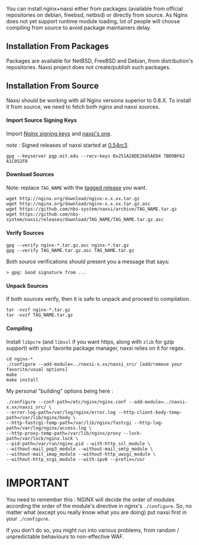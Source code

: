 You can install nginx+naxsi either from packages (available from official repositories on debian, freebsd, netbsd) or directly from source.
As Nginx does not yet support runtime module loading, lot of people will choose compiling from source to avoid package maintainers delay.

## Installation From Packages

Packages are available for NetBSD, FreeBSD and Debian, from distribution's repositories.
Naxsi project does not create/publish such packages.

## Installation From Source

Naxsi should be working with all Nginx versions superior to 0.8.X.
To install it from source, we need to fetch both nginx and naxsi sources.

#### Import Source Signing Keys
Import [Nginx signing keys]( http://nginx.org/en/pgp_keys.html ) and [naxsi's one](https://pgp.mit.edu/pks/lookup?op=get&search=0x251A28DE2685AED4).

_note_ : Signed releases of naxsi started at [0.54rc3]( https://github.com/nbs-system/naxsi/tree/0.54rc3 ).

```shell
gpg --keyserver pgp.mit.edu --recv-keys 0x251A28DE2685AED4 7BD9BF62 A1C052F8
```

#### Download Sources
Note: replace `TAG_NAME` with the [tagged release](https://github.com/nbs-system/naxsi/tags) you want.

```shell
wget http://nginx.org/download/nginx-x.x.xx.tar.gz
wget http://nginx.org/download/nginx-x.x.xx.tar.gz.asc
wget https://github.com/nbs-system/naxsi/archive/TAG_NAME.tar.gz
wget https://github.com/nbs-system/naxsi/releases/download/TAG_NAME/TAG_NAME.tar.gz.asc
```

#### Verify Sources

```shell
gpg --verify nginx-*.tar.gz.asc nginx-*.tar.gz
gpg --verify TAG_NAME.tar.gz.asc TAG_NAME.tar.gz
```

Both source verifications should present you a message that says:

```
> gpg: Good signature from ...
```

#### Unpack Sources
If both sources verify, then it is safe to unpack and proceed to compilation.

```shell
tar -xvzf nginx-*.tar.gz
tar -xvzf TAG_NAME.tar.gz
```

#### Compiling
Install `libpcre` (and `libssl` if you want https, along with `zlib` for gzip support) with your favorite package manager, naxsi relies on it for regex.

```shell
cd nginx-*
./configure --add-module=../naxsi-x.xx/naxsi_src/ [add/remove your favorite/usual options]
make
make install
```

My personal "building" options being here :

```shell
./configure --conf-path=/etc/nginx/nginx.conf --add-module=../naxsi-x.xx/naxsi_src/ \
--error-log-path=/var/log/nginx/error.log --http-client-body-temp-path=/var/lib/nginx/body \
--http-fastcgi-temp-path=/var/lib/nginx/fastcgi --http-log-path=/var/log/nginx/access.log \
--http-proxy-temp-path=/var/lib/nginx/proxy --lock-path=/var/lock/nginx.lock \
--pid-path=/var/run/nginx.pid --with-http_ssl_module \
--without-mail_pop3_module --without-mail_smtp_module \
--without-mail_imap_module --without-http_uwsgi_module \
--without-http_scgi_module --with-ipv6 --prefix=/usr
```

# IMPORTANT

You need to remember this :
NGINX will decide the order of modules according the order of the module's directive in nginx's `./configure`. So, no matter what (except you really know what you are doing) put naxsi first in your `./configure`.

If you don't do so, you might run into various problems, from random / unpredictable behaviours to non-effective WAF.